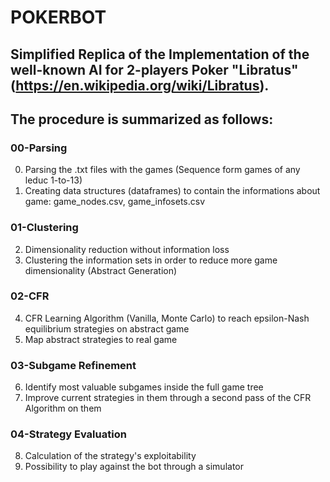 # POKERBOT
## Simplified Replica of the Implementation of the well-known AI for 2-players Poker "Libratus" (https://en.wikipedia.org/wiki/Libratus).
## The procedure is summarized as follows:
### 00-Parsing 
0) Parsing the .txt files with the games (Sequence form games of any leduc 1-to-13)
1) Creating data structures (dataframes) to contain the informations about game: game_nodes.csv, game_infosets.csv
### 01-Clustering 
2) Dimensionality reduction without information loss
3) Clustering the information sets in order to reduce more game dimensionality (Abstract Generation)
### 02-CFR 
4) CFR Learning Algorithm (Vanilla, Monte Carlo) to reach epsilon-Nash equilibrium strategies on abstract game
5) Map abstract strategies to real game
### 03-Subgame Refinement 
6) Identify most valuable subgames inside the full game tree
7) Improve current strategies in them through a second pass of the CFR Algorithm on them
### 04-Strategy Evaluation
8) Calculation of the strategy's exploitability
9) Possibility to play against the bot through a simulator

